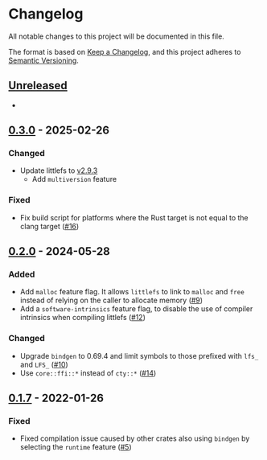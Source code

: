 # Changelog
All notable changes to this project will be documented in this file.

The format is based on [Keep a Changelog](https://keepachangelog.com/en/1.0.0/),
and this project adheres to [Semantic Versioning](https://semver.org/spec/v2.0.0.html).

## [Unreleased]

-

## [0.3.0] - 2025-02-26

### Changed

- Update littlefs to [v2.9.3](https://github.com/littlefs-project/littlefs/releases/tag/v2.9.3)
  - Add `multiversion` feature

### Fixed

- Fix build script for platforms where the Rust target is not equal to the clang target ([#16](https://github.com/trussed-dev/littlefs2-sys/pull/16))

## [0.2.0] - 2024-05-28

### Added

- Add `malloc` feature flag. It allows `littlefs` to link to `malloc` and `free` instead of relying on the caller to allocate memory ([#9][])
- Add a `software-intrinsics` feature flag, to disable the use of compiler intrinsics when compiling littlefs ([#12][])

### Changed

- Upgrade `bindgen` to 0.69.4 and limit symbols to those prefixed with `lfs_` and `LFS_` ([#10][])
- Use `core::ffi::*` instead of `cty::*` ([#14][])

[#9]: https://github.com/trussed-dev/littlefs2-sys/pull/10
[#10]: https://github.com/trussed-dev/littlefs2-sys/pull/10
[#12]: https://github.com/trussed-dev/littlefs2-sys/pull/12
[#14]: https://github.com/trussed-dev/littlefs2-sys/pull/14

## [0.1.7] - 2022-01-26

### Fixed

- Fixed compilation issue caused by other crates also using `bindgen` by selecting the `runtime` feature ([#5])

[#5]: https://github.com/trussed-dev/littlefs2-sys/pull/5
[#9]: https://github.com/trussed-dev/littlefs2-sys/pull/9

[Unreleased]: https://github.com/trussed-dev/littlefs2-sys/compare/0.3.0...HEAD
[0.1.7]: https://github.com/trussed-dev/littlefs2-sys/compare/0.1.6...0.1.7
[0.2.0]: https://github.com/trussed-dev/littlefs2-sys/compare/0.1.7...0.2.0
[0.3.0]: https://github.com/trussed-dev/littlefs2-sys/compare/0.2.0...0.3.0
